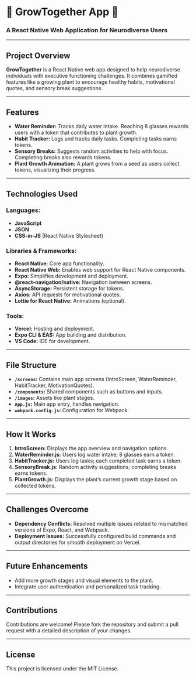 # 🌱 **GrowTogether App** 🌱

### A React Native Web Application for Neurodiverse Users

---



## **Project Overview**

**GrowTogether** is a React Native web app designed to help neurodiverse individuals with executive functioning challenges. It combines gamified features like a growing plant to encourage healthy habits, motivational quotes, and sensory break suggestions.

---

## **Features**

- **Water Reminder:** Tracks daily water intake. Reaching 8 glasses rewards users with a token that contributes to plant growth.
- **Habit Tracker:** Logs and tracks daily tasks. Completing tasks earns tokens.
- **Sensory Breaks:** Suggests random activities to help with focus. Completing breaks also rewards tokens.
- **Plant Growth Animation:** A plant grows from a seed as users collect tokens, visualizing their progress.

---

## **Technologies Used**

### **Languages:**
- **JavaScript**
- **JSON**
- **CSS-in-JS** (React Native Stylesheet)

### **Libraries & Frameworks:**
- **React Native:** Core app functionality.
- **React Native Web:** Enables web support for React Native components.
- **Expo:** Simplifies development and deployment.
- **@react-navigation/native:** Navigation between screens.
- **AsyncStorage:** Persistent storage for tokens.
- **Axios:** API requests for motivational quotes.
- **Lottie for React Native:** Animations (optional).

### **Tools:**
- **Vercel:** Hosting and deployment.
- **Expo CLI & EAS:** App building and distribution.
- **VS Code:** IDE for development.

---

## **File Structure**

- **`/screens`:** Contains main app screens (IntroScreen, WaterReminder, HabitTracker, MotivationQuotes).
- **`/components`:** Shared components such as buttons and inputs.
- **`/images`:** Assets like plant stages.
- **`App.js`:** Main app entry, handles navigation.
- **`webpack.config.js`:** Configuration for Webpack.

---

## **How It Works**

1. **IntroScreen:** Displays the app overview and navigation options.
2. **WaterReminder.js:** Users log water intake; 8 glasses earn a token.
3. **HabitTracker.js:** Users log tasks; each completed task earns a token.
4. **SensoryBreak.js:** Random activity suggestions; completing breaks earns tokens.
5. **PlantGrowth.js:** Displays the plant’s current growth stage based on collected tokens.

---

## **Challenges Overcome**

- **Dependency Conflicts:** Resolved multiple issues related to mismatched versions of Expo, React, and Webpack.
- **Deployment Issues:** Successfully configured build commands and output directories for smooth deployment on Vercel.

---

## **Future Enhancements**

- Add more growth stages and visual elements to the plant.
- Integrate user authentication and personalized task tracking.

---

## **Contributions**

Contributions are welcome! Please fork the repository and submit a pull request with a detailed description of your changes.

---

## **License**

This project is licensed under the MIT License.

